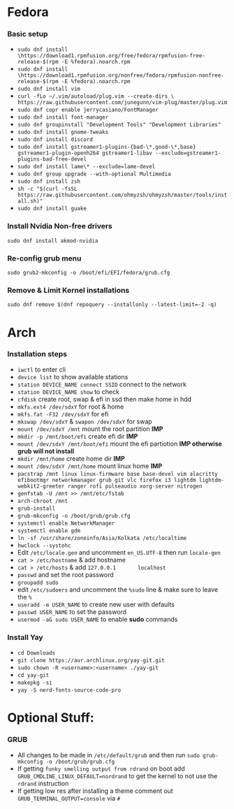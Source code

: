 # Fedora
### Basic setup
  - `sudo dnf install \https://download1.rpmfusion.org/free/fedora/rpmfusion-free-release-$(rpm -E %fedora).noarch.rpm`
  - `sudo dnf install \https://download1.rpmfusion.org/nonfree/fedora/rpmfusion-nonfree-release-$(rpm -E %fedora).noarch.rpm`
  - `sudo dnf install vim`
  - `curl -fLo ~/.vim/autoload/plug.vim --create-dirs \
    https://raw.githubusercontent.com/junegunn/vim-plug/master/plug.vim`
  - `sudo dnf copr enable jerrycasiano/FontManager`
  - `sudo dnf install font-manager`
  - `sudo dnf groupinstall "Development Tools" "Development Libraries"`
  - `sudo dnf install gnome-tweaks`
  - `sudo dnf install discord`
  - `sudo dnf install gstreamer1-plugins-{bad-\*,good-\*,base} gstreamer1-plugin-openh264 gstreamer1-libav --exclude=gstreamer1-plugins-bad-free-devel`
  - `sudo dnf install lame\* --exclude=lame-devel`
  - `sudo dnf group upgrade --with-optional Multimedia`
  - `sudo dnf install zsh`
  - `sh -c "$(curl -fsSL https://raw.githubusercontent.com/ohmyzsh/ohmyzsh/master/tools/install.sh)"`
  - `sudo dnf install guake`
  
### Install Nvidia Non-free drivers
  `sudo dnf install akmod-nvidia`
  
### Re-config grub menu
  `sudo grub2-mkconfig -o /boot/efi/EFI/fedora/grub.cfg`
  
### Remove & Limit Kernel installations
  `sudo dnf remove $(dnf repoquery --installonly --latest-limit=-2 -q)`

# Arch
### Installation steps
  - `iwctl` to enter cli
  - `device list` to show available stations
  - `station DEVICE_NAME connect SSID` connect to the network
  - `station DEVICE_NAME show` to check
  - `cfdisk` create root, swap & efi in ssd then make home in hdd
  - `mkfs.ext4 /dev/sdxY` for root & home
  - `mkfs.fat -F32 /dev/sdxY` for efi 
  - `mkswap /dev/sdxY` & `swapon /dev/sdxY` for swap
  - `mount /dev/sdxY /mnt` mount the root partition **IMP**
  - `mkdir -p /mnt/boot/efi` create efi dir **IMP**
  - `mount /dev/sdxY /mnt/boot/efi` mount the efi partiotion **IMP otherwise grub will not install**
  - `mkdir /mnt/home` create home dir **IMP**
  - `mount /dev/sdxY /mnt/home` mount linux home **IMP**
  - `pacstrap /mnt linux linux-firmware base base-devel vim alacritty efibootmgr networkmanager grub git vlc firefox i3 lightdm lightdm-webkit2-greeter ranger rofi pulseaudio xorg-server nitrogen`
  - `genfstab -U /mnt >> /mnt/etc/fstab`
  - `arch-chroot /mnt`
  - `grub-install`
  - `grub-mkconfig -o /boot/grub/grub.cfg`
  - `systemctl enable NetworkManager`
  - `systemctl enable gdm`
  - `ln -sf /usr/share/zoneinfo/Asia/Kolkata /etc/localtime`
  - `hwclock --systohc`
  -  Edit `/etc/locale.gen` and uncomment `en_US.UTF-8` then run `locale-gen`
  - `cat > /etc/hostname` & add hostname
  - `cat > /etc/hosts` & add `127.0.0.1       localhost`
  - `passwd` and set the root password
  - `groupadd sudo`
  -  edit `/etc/sudoers` and uncomment the `%sudo` line & make sure to leave the `%` 
  - `useradd -m USER_NAME` to create new user with defaults
  - `passwd USER_NAME` to set the password
  - `usermod -aG sudo USER_NAME` to enable **sudo** commands
  
### Install Yay
  - `cd Downloads`
  - `git clone https://aur.archlinux.org/yay-git.git`
  - `sudo chown -R <username>:<username> ./yay-git`
  - `cd yay-git`
  - `makepkg -si`
  - `yay -S nerd-fonts-source-code-pro`

# Optional Stuff:

### GRUB
  - All changes to be made in `/etc/default/grub` and then run `sudo grub-mkconfig -o /boot/grub/grub.cfg`
  - If getting `funky smelling output from rdrand` on boot add `GRUB_CMDLINE_LINUX_DEFAULT=nordrand` to get the kernel to not use the `rdrand` instruction
  - If getting low res after installing a theme comment out `GRUB_TERMINAL_OUTPUT=console` via `#`
